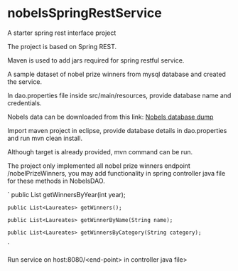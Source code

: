 # nobelsSpringRestService
A starter spring rest interface project

The project is based on Spring REST.

Maven is used to add jars required for spring restful service.

A sample dataset of nobel prize winners from mysql database and created the service.

<p>In dao.properties file inside src/main/resources, provide database name and credentials.</p>

Nobels data can be downloaded from this link: <a href="https://github.com/venkatsgithub1/nobels_mysql_dump">Nobels database dump</a>

<p>Import maven project in eclipse, provide database details in dao.properties and run mvn clean install.</p>
<p>Although target is already provided, mvn command can be run.</p>

<p>The project only implemented all nobel prize winners endpoint /nobelPrizeWinners, you may add functionality in spring controller java file for these methods in NobelsDAO.</p>
  
`
  public List<Laureates> getWinnersByYear(int year);

	public List<Laureates> getWinners();

	public List<Laureates> getWinnerByName(String name);

	public List<Laureates> getWinnersByCategory(String category);
`

<p>Run service on host:8080/&lt;end-point&gt; in controller java file></p>

